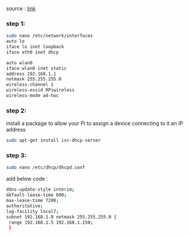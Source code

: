 source : [link](http://slicepi.com/creating-an-ad-hoc-network-for-your-raspberry-pi/)
### step 1:
```bash
sudo nano /etc/network/interfaces
auto lo
iface lo inet loopback
iface eth0 inet dhcp

auto wlan0
iface wlan0 inet static
address 192.168.1.1
netmask 255.255.255.0
wireless-channel 1
wireless-essid RPiwireless
wireless-mode ad-hoc
```

### step 2: 
install a package to allow your Pi to assign a device connecting to it an IP address
```bash
sudo apt-get install isc-dhcp-server
```

### step 3:
```bash
sudo nano /etc/dhcp/dhcpd.conf
```
add below code : 
```bash
ddns-update-style interim;
default-lease-time 600;
max-lease-time 7200;
authoritative;
log-facility local7;
subnet 192.168.1.0 netmask 255.255.255.0 {
 range 192.168.1.5 192.168.1.150;
 }
```
